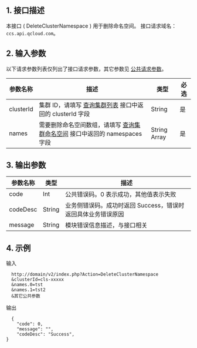 ## 1. 接口描述
本接口 ( DeleteClusterNamespace ) 用于删除命名空间。
接口请求域名：`ccs.api.qcloud.com`。

## 2. 输入参数
以下请求参数列表仅列出了接口请求参数，其它参数见 [公共请求参数](/doc/api/457/9463)。

| 参数名称 | 描述 |类型 | 必选  | 
|---------|---------|---------|---------
| clusterId   | 集群 ID，请填写 [查询集群列表](/doc/api/457/9448) 接口中返回的 clusterId 字段 |String |是 | 
| names | 需要删除命名空间数组，请填写 [查询集群命名空间](/doc/api/457/9430) 接口中返回的 namespaces 字段|String Array |是 |

## 3. 输出参数
 
| 参数名称 | 类型 | 描述 |
|---------|---------|---------|
| code | Int | 公共错误码。0 表示成功，其他值表示失败|
| codeDesc | String |业务侧错误码。成功时返回 Success，错误时返回具体业务错误原因|
| message | String | 模块错误信息描述，与接口相关|

## 4. 示例
输入
```
  http://domain/v2/index.php?Action=DeleteClusterNamespace
  &clusterId=cls-xxxxx
  &names.0=tst
  &names.1=tst2
  &其它公共参数
```
输出
```
  {
    "code": 0,
    "message": "", 
    "codeDesc": "Success",
}

```
